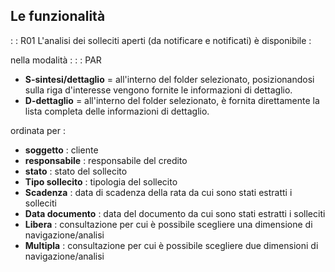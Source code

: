 ## Le funzionalità
 :  : R01 L'analisi  dei solleciti aperti (da notificare e notificati)  è disponibile : 

nella modalità : 
 :  : PAR
-  __S-sintesi/dettaglio__  = all'interno del folder selezionato, posizionandosi sulla riga d'interesse vengono fornite le informazioni di dettaglio.
-  __D-dettaglio__  =  all'interno del folder selezionato, è fornita direttamente la  lista completa delle informazioni di dettaglio.

ordinata per : 

-  **soggetto** :  cliente
-  **responsabile** :  responsabile del credito
-  **stato** :  stato del sollecito
-  **Tipo sollecito** :  tipologia del sollecito
-  **Scadenza** :  data di scadenza della rata da cui sono stati estratti  i solleciti
-  **Data documento** :  data del documento da cui sono stati estratti i solleciti
-  **Libera** :  consultazione per cui è possibile scegliere una dimensione  di navigazione/analisi
-  **Multipla** :  consultazione per cui è possibile scegliere due dimensioni di navigazione/analisi


